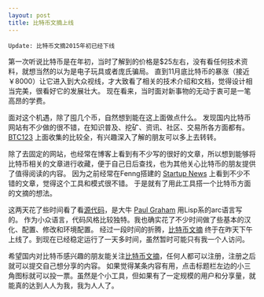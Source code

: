 ```yaml
---
layout: post
title: 比特币文摘上线
---
```


```
Update: 比特币文摘2015年初已经下线
```

第一次听说比特币是在年初，当时了解到的价格是$25左右，没有看任何技术资料，就想当然的以为是电子玩具或者庞氏骗局。
直到11月底比特币的暴涨（接近￥8000）让它进入到大众视线，才大致看了相关的技术介绍和文档，觉得设计相当完美，很看好它的发展壮大。
现在看来，当时面对新事物的无动于衷可是一笔高昂的学费。

面对这个机遇，除了囤几个币，自然想到能在这上面做点什么。
发现国内比特币网站有不少做的很不错，在知识普及、挖矿、资讯、社区、交易所各方面都有。
[BTC123](http://www.btc123.com) 上面收集的比较全，有兴趣深入了解的朋友可以多上去转转。

除了去固定的网站，也经常在博客上看到有不少写的很好的文章，所以想到能够将比特币相关的文章进行收藏，便于自己日后查找，也为其他关心比特币的朋友提供了值得阅读的内容。
因为之前经常在Fenng搭建的 [Startup News](http://news.dbanotes.net/) 上看到不少不错的文章，觉得这个工具和模式很不错。
于是就有了用此工具搭一个比特币方面的文摘的想法。

这两天花了些时间看了看[源代码](https://github.com/arclanguage/anarki)，是大牛 [Paul Graham](http://baike.baidu.com/view/5157078.htm) 用Lisp系的arc语言写的。
作为小众语言，代码风格比较独特。我也确实花了不少时间做了些基本的汉化、配置、修改和环境配置。
经过一段时间的折腾，[比特币文摘](http://btc.yanxi.com/) 终于在昨天下午上线了。到现在已经稳定运行了一天多时间，虽然暂时可能只有我一个人访问。

希望国内对比特币感兴趣的朋友能关注[比特币文摘](http://btc.yanxi.com/)，任何人都可以注册，注册之后就可以提交自己想分享的内容。
如果觉得某条内容有用，点击标题栏左边的小三角图标就可以投一票。虽然是个小工具，但如果有了一定规模的用户和分享量，就能真的达到人人为我，我为人人了。

